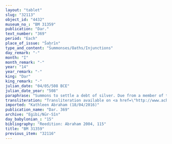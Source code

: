 ```yaml
---
layout: "tablet"
slug: "32113"
object_id: "4432"
museum_no_: "BM 31359"
publication: "Dar."
text_number: "369"
period: "Each"
place_of_issue: "Šaḫrīn"
type_and_content: "Summonses/Oaths/Injunctions"
day_remark: "-"
month: "I"
month_remark: "-"
year: "14"
year_remark: "-"
king: "Dar"
king_remark: "-"
julian_date: "04/05/508 BCE"
julian_date_year: "508"
paraphrase: "Summons to settle a debt of silver. Due from a member of the Egibi family.<br /> By the 20<sup>th</sup> of Nisan (I) of the 14<sup>th</sup> year of Darius, shall <strong>B</strong> bring 1 mina of marked silver from <strong>A</strong>&rsquo;s credit claim (<em>ra&scaron;&ucirc;tu</em>) that the latter holds against him (<em>ina muhhi</em>) and give it to <strong>A</strong> (<em>na&scaron;&ucirc;-nadānu</em>). If he fails to do so, he shall deliver 11 kor of barley instead of the silver to <strong>A</strong> in Ayyar (II). Names of 6 witnesses and the scribe.<br /> <br /> <strong>A</strong>=Nab&ucirc;-ahhē-bulliṭ (=Nab&ucirc;-ahhē-bulliṭ/Itti-Marduk-balāṭu//Egibi);&nbsp;<strong>B</strong>=Puhhuru/Nergal-iddin"
transliteration: "Transliteration available on <a href=\"http://www.achemenet.com/fr/item/?/3349245==Strassmaier --Inschriften von Darius&l=a&c=1&t=1.4/4/96/1/1660320\" target=\"_blank\">Achemenet</a>"
imported: "Kathleen Abraham (18/04/2016)"
publication_name: "Dar. 369"
archive: "Egibi/Nūr-Sîn"
day_babylonian_: "15"
bibliography: "Reedition: Abraham 2004, 115"
title: "BM 31359"
previous_item: "32116"
---
```

